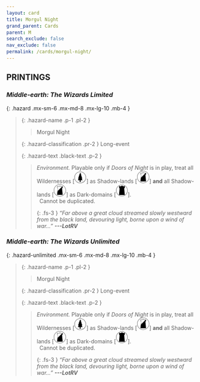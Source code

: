 ```yaml
---
layout: card
title: Morgul Night
grand_parent: Cards
parent: M
search_exclude: false
nav_exclude: false
permalink: /cards/morgul-night/
---
```


## PRINTINGS


### _Middle-earth: The Wizards Limited_

{: .hazard .mx-sm-6 .mx-md-8 .mx-lg-10 .mb-4 }
> {: .hazard-name .p-1 .pl-2 }
> > <div class="hazard-mp"></div>
> > <div class="card-name">Morgul Night</div>
>
> {: .hazard-classification .pr-2 }
> Long-event
>
> {: .hazard-text .black-text .p-2 }
> > _Environment._ Playable only if _Doors of Night_ is in play, treat all Wildernesses \[![](/assets/images/wilderness.svg)] as Shadow-lands \[![](/assets/images/shadow-land.svg)] **and** all Shadow-lands \[![](/assets/images/shadow-land.svg)] as Dark-domains \[![](/assets/images/dark-domain.svg)]. <br>&ensp;Cannot be duplicated. 
> > 
> > {: .fs-3 } 
> > _“Far above a great cloud streamed slowly westward from the black land, devouring light, borne upon a wind of war...”_ ***---&#65279;LotRV*** 
>

### _Middle-earth: The Wizards Unlimited_

{: .hazard-unlimited .mx-sm-6 .mx-md-8 .mx-lg-10 .mb-4 }
> {: .hazard-name .p-1 .pl-2 }
> > <div class="hazard-mp"></div>
> > <div class="card-name">Morgul Night</div>
>
> {: .hazard-classification .pr-2 }
> Long-event
>
> {: .hazard-text .black-text .p-2 }
> > _Environment._ Playable only if _Doors of Night_ is in play, treat all Wildernesses \[![](/assets/images/wilderness.svg)] as Shadow-lands \[![](/assets/images/shadow-land.svg)] **and** all Shadow-lands \[![](/assets/images/shadow-land.svg)] as Dark-domains \[![](/assets/images/dark-domain.svg)]. <br>&ensp;Cannot be duplicated. 
> > 
> > {: .fs-3 } 
> > _“Far above a great cloud streamed slowly westward from the black land, devouring light, borne upon a wind of war...”_ ***---&#65279;LotRV*** 
>
